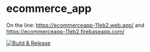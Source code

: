 # ecommerce_app

On the line: https://ecommerceapp-11eb2.web.app/ and  https://ecommerceapp-11eb2.firebaseapp.com/

[![Build & Release](https://github.com/MXNXV-ERR/Flutter_EcomApp/actions/workflows/main.yml/badge.svg?branch=automated)](https://github.com/MXNXV-ERR/Flutter_EcomApp/actions/workflows/main.yml)